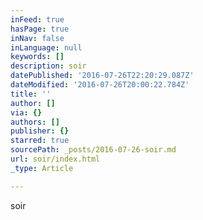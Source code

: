 ```yaml
---
inFeed: true
hasPage: true
inNav: false
inLanguage: null
keywords: []
description: soir
datePublished: '2016-07-26T22:20:29.087Z'
dateModified: '2016-07-26T20:00:22.784Z'
title: ''
author: []
via: {}
authors: []
publisher: {}
starred: true
sourcePath: _posts/2016-07-26-soir.md
url: soir/index.html
_type: Article

---
```

soir